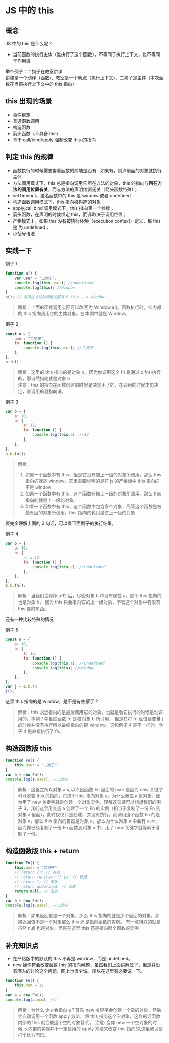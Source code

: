 # JS 中的 this

## 概念

JS 中的 this 是什么呢？

-   当前函数的执行主体（谁执行了这个函数），不等同于执行上下文，也不等同于作用域

举个例子：二狗子在教室讲课  
讲课是一个动作（函数）、教室是一个地点（执行上下文）、二狗子是主体（本次函数在当前执行上下文中的 this 指向）

## this 出现的场景

-   事件绑定
-   普通函数调用
-   构造函数
-   箭头函数（不具备 this)
-   基于 call/bind/apply 强制改变 this 的指向

## 判定 this 的规律

-   函数执行的时候需要查看函数的前端是否有 . 如果有，则点前面的对象就执行主体
-   方法调用模式下，this 总是指向调用它所在方法的对象，this 的指向与**所在方法的调用位置有关**，而与方法的声明位置无关（箭头函数特殊）；
-   setTimeout、匿名函数中的 this 是 window 或者 undefined
-   构造函数调用模式下，this 指向被构造的对象；
-   apply,call,bind 调用模式下，this 指向第一个参数；
-   箭头函数，在声明的时候绑定 this，而非取决于调用位置；
-   严格模式下，如果 this 没有被执行环境（execution context）定义，那 this 是 为 undefined；
-   小括号语法

## 实践一下

例子 1

```js
function a() {
    var user = "二狗子";
    console.log(this.user); //undefined
    console.log(this); //Window
}
a(); // 与所在方法的调用位置有关 this --> window
```

> 解析：上面的函数调用实际可以改写为 Window.a()。函数执行时，它内部的 this 指向调用它的主体对象。在本例中就是 Window。

例子 2

```js
const o = {
    user: "二狗子",
    fn: function () {
        console.log(this.user); //二狗子
    },
};
o.fn();
```

> 解析：这里的 this 指向的是对象 o，因为你调用这个 fn 是通过 o.fn()执行的，那自然指向就是对象 o  
> 注意：this 的指向在函数创建的时候是决定不了的，在调用的时候才能决定，谁调用的就指向谁。

例子 3

```js
var o = {
    a: 10,
    b: {
        a: 12,
        fn: function () {
            console.log(this.a); //12
        },
    },
};
o.b.fn();
```

> 解析：
>
> 1. 如果一个函数中有 this，但是它没有被上一级的对象所调用，那么 this 指向的就是 window，这里需要说明的是在 js 的严格版中 this 指向的不是 window
> 2. 如果一个函数中有 this，这个函数有被上一级的对象所调用，那么 this 指向的就是上一级的对象。
> 3. 如果一个函数中有 this，这个函数中包含多个对象，尽管这个函数是被最外层的对象所调用，this 指向的也只是它上一级的对象

要完全理解上面的 3 句话，可以看下面例子的执行结果。

例子 4

```js
var o = {
    a: 10,
    b: {
        // a:12,
        fn: function () {
            console.log(this.a); //undefined
        },
    },
};
o.b.fn();
```

> 解析：当我们注释掉 a:12 后，尽管对象 b 中没有属性 a，这个 this 指向的也是对象 b，
> 因为 this 只会指向它的上一级对象，不管这个对象中有没有 this 要的东西。

还有一种比较特殊的情况

例子 5

```js
const o = {
    a: 10,
    b: {
        a: 12,
        fn: function () {
            console.log(this.a); //undefined
            console.log(this); //window
        },
    },
};
var j = o.b.fn;
j();
```

这里 this 指向的是 window，是不是有些蒙了？

> 解析：this 永远指向的是最后调用它的对象，也就是看它执行的时候是谁调用的，本例子中虽然函数 fn 是被对象 b 所引用，
> 但是在将 fn 赋值给变量 j 的时候并没有执行所以最终指向的是 window，这和例子 4 是不一样的，例子 4 是直接执行了 fn。

## 构造函数版 this

```js
function Fn() {
    this.user = "二狗子";
}
var a = new Fn();
console.log(a.user); //二狗子
```

> 解析：这里之所以对象 a 可以点出函数 Fn 里面的 user 是因为 new 关键字可以改变 this 的指向，将这个 this 指向对象 a，为什么我说 a 是对象，因为用了 new 关键字就是创建一个对象实例，理解这句话可以想想我们的例子 3，我们这里用变量 a 创建了一个 Fn 的实例（相当于复制了一份 Fn 到对象 a 里面），此时仅仅只是创建，并没有执行，而调用这个函数 Fn 的是对象 a，那么 this 指向的自然是对象 a，那么为什么对象 a 中会有 user，因为你已经复制了一份 Fn 函数到对象 a 中，用了 new 关键字就等同于复制了一份。

## 构造函数版 this + return

```js
function Fn() {
    this.user = "二狗子";
    // return {}; // 有效
    // return function () {}; // 有效
    // return 1; // 无效
    // return undefined; // 无效
    return null; // 无效
}
var a = new Fn();
console.log(a.user); //二狗子
```

> 解析：如果返回值是一个对象，那么 this 指向的就是那个返回的对象，如果返回值不是一个对象那么 this 还是指向函数的实例。
> 有一点特殊的就是虽然 null 也是对象，但是在这里 this 还是指向那个函数的实例

## 补充知识点

-   在严格版中的默认的 this 不再是 window，而是 undefined。
-   new 操作符会改变函数 this 的指向问题，虽然我们上面讲解过了，但是并没有深入的讨论这个问题，网上也很少说，所以在这里有必要说一下。

```js
function Fn() {
    this.num = 1;
}
var a = new Fn();
console.log(a.num); //1
```

> 解析：为什么 this 会指向 a？首先 new 关键字会创建一个空的对象，然后会自动调用一个函数 apply 方法，将 this 指向这个空对象，这样的话函数内部的 this 就会被这个空的对象替代。
> 注意: 当你 new 一个空对象的时候,js 内部的实现并不一定是用的 apply 方法来改变 this 指向的,这里我只是打个比方而已。
